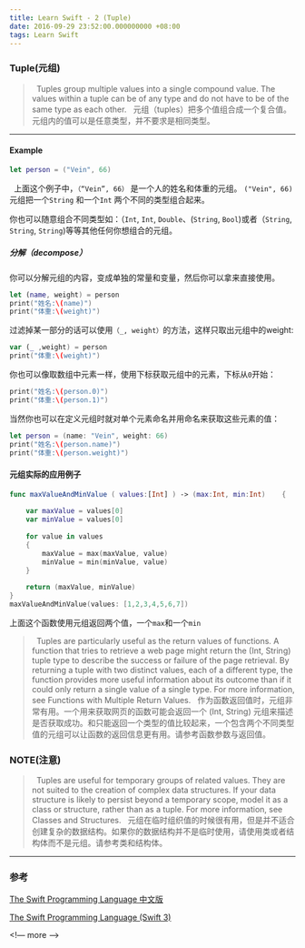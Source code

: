 ```yaml
---
title: Learn Swift - 2 (Tuple)
date: 2016-09-29 23:52:00.000000000 +08:00
tags: Learn Swift
---
```


### Tuple(元组)

>&nbsp; Tuples group multiple values into a single compound value. The values within a tuple can be of any type and do not have to be of the same type as each other.
>&nbsp; 元组（tuples）把多个值组合成一个复合值。元组内的值可以是任意类型，并不要求是相同类型。

* * *

#### Example
```swift
let person = ("Vein", 66)
```

&nbsp; 上面这个例子中，`（“Vein”, 66）` 是一个人的姓名和体重的元组。
`("Vein", 66)` 元组把一个`String` 和一个`Int` 两个不同的类型组合起来。

你也可以随意组合不同类型如：（`Int`, `Int`, `Double`、(`String`, `Bool`)或者（`String`, `String`, `String`)等等其他任何你想组合的元组。

<!-- more -->

##### 分解（decompose）
你可以分解元组的内容，变成单独的常量和变量，然后你可以拿来直接使用。

```swift
let (name, weight) = person
print("姓名:\(name)")
print("体重:\(weight)")
```

过滤掉某一部分的话可以使用`（_, weight）`的方法，这样只取出元组中的weight:

```swift
var (_ ,weight) = person
print("体重:\(weight)")
```

你也可以像取数组中元素一样，使用下标获取元组中的元素，下标从`0`开始：

```swift
print("姓名:\(person.0)")
print("体重:\(person.1)")
```

当然你也可以在定义元组时就对单个元素命名并用命名来获取这些元素的值：

```swift
let person = (name: "Vein", weight: 66)
print("姓名:\(person.name)")
print("体重:\(person.weight)")
```

#### 元组实际的应用例子

```swift
func maxValueAndMinValue ( values:[Int] ) -> (max:Int, min:Int)    {
    
    var maxValue = values[0]
    var minValue = values[0]
    
    for value in values
    {
        maxValue = max(maxValue, value)
        minValue = min(minValue, value)
    }
    
    return (maxValue, minValue)
}
maxValueAndMinValue(values: [1,2,3,4,5,6,7])
```

上面这个函数使用元组返回两个值，一个`max`和一个`min`


>&nbsp; Tuples are particularly useful as the return values of functions. A function that tries to retrieve a web page might return the (Int, String) tuple type to describe the success or failure of the page retrieval. By returning a tuple with two distinct values, each of a different type, the function provides more useful information about its outcome than if it could only return a single value of a single type. For more information, see Functions with Multiple Return Values.
>&nbsp; 作为函数返回值时，元组非常有用。一个用来获取网页的函数可能会返回一个 (Int, String) 元组来描述是否获取成功。和只能返回一个类型的值比较起来，一个包含两个不同类型值的元组可以让函数的返回信息更有用。请参考函数参数与返回值。

### NOTE(注意)
>&nbsp; Tuples are useful for temporary groups of related values. They are not suited to the creation of complex data structures. If your data structure is likely to persist beyond a temporary scope, model it as a class or structure, rather than as a tuple. For more information, see Classes and Structures.
>&nbsp; 元组在临时组织值的时候很有用，但是并不适合创建复杂的数据结构。如果你的数据结构并不是临时使用，请使用类或者结构体而不是元组。请参考类和结构体。

----

### 参考

[The Swift Programming Language 中文版](http://wiki.jikexueyuan.com/project/swift/)

[The Swift Programming Language (Swift 3)](https://developer.apple.com/library/prerelease/content/documentation/Swift/Conceptual/Swift_Programming_Language/index.html#//apple_ref/doc/uid/TP40014097-CH3-ID0)


<!— more -->

